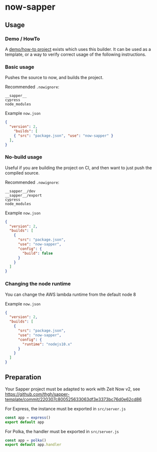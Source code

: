 # now-sapper

## Usage

### Demo / HowTo

A [demo/how-to project](https://github.com/beyonk-adventures/now-sapper-demo) exists which uses this builder. It can be used as a template, or a way to verify correct usage of the following instructions.

### Basic usage

Pushes the source to now, and builds the project.

Recommended `.nowignore`:
```
__sapper__
cypress
node_modules
```

Example `now.json`
```json
{
  "version": 2,
    "builds": [
    { "src": "package.json", "use": "now-sapper" }
  ],
}
```

### No-build usage

Useful if you are building the project on CI, and then want to just push the compiled source.

Recommended `.nowignore`:
```
__sapper__/dev
__sapper__/export
cypress
node_modules
```

Example `now.json`
```json
{
  "version": 2,
  "builds": [
    {
      "src": "package.json",
      "use": "now-sapper",
      "config": {
        "build": false
      }
    }
  ]
}

```

### Changing the node runtime

You can change the AWS lambda runtime from the default node 8

Example `now.json`
```json
{
  "version": 2,
  "builds": [
    {
      "src": "package.json",
      "use": "now-sapper",
      "config": {
        "runtime": "nodejs10.x"
      }
    }
  ]
}

```

## Preparation

Your Sapper project must be adapted to work with Zeit Now v2, see https://github.com/thgh/sapper-template/commit/220307c800525633063df3e3373bc76d0e62cd86

For Express, the instance must be exported in `src/server.js`
```js
const app = express()
export default app
```

For Polka, the handler must be exported in `src/server.js`
```js
const app = polka()
export default app.handler
```
